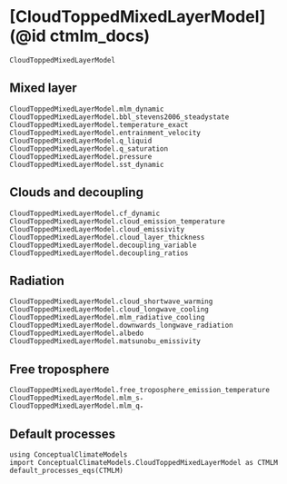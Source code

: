 # [CloudToppedMixedLayerModel](@id ctmlm_docs)

```@docs
CloudToppedMixedLayerModel
```

## Mixed layer

```@docs
CloudToppedMixedLayerModel.mlm_dynamic
CloudToppedMixedLayerModel.bbl_stevens2006_steadystate
CloudToppedMixedLayerModel.temperature_exact
CloudToppedMixedLayerModel.entrainment_velocity
CloudToppedMixedLayerModel.q_liquid
CloudToppedMixedLayerModel.q_saturation
CloudToppedMixedLayerModel.pressure
CloudToppedMixedLayerModel.sst_dynamic
```

## Clouds and decoupling

```@docs
CloudToppedMixedLayerModel.cf_dynamic
CloudToppedMixedLayerModel.cloud_emission_temperature
CloudToppedMixedLayerModel.cloud_emissivity
CloudToppedMixedLayerModel.cloud_layer_thickness
CloudToppedMixedLayerModel.decoupling_variable
CloudToppedMixedLayerModel.decoupling_ratios
```

## Radiation

```@docs
CloudToppedMixedLayerModel.cloud_shortwave_warming
CloudToppedMixedLayerModel.cloud_longwave_cooling
CloudToppedMixedLayerModel.mlm_radiative_cooling
CloudToppedMixedLayerModel.downwards_longwave_radiation
CloudToppedMixedLayerModel.albedo
CloudToppedMixedLayerModel.matsunobu_emissivity
```

## Free troposphere

```@docs
CloudToppedMixedLayerModel.free_troposphere_emission_temperature
CloudToppedMixedLayerModel.mlm_s₊
CloudToppedMixedLayerModel.mlm_q₊
```

## Default processes

```@example MAIN
using ConceptualClimateModels
import ConceptualClimateModels.CloudToppedMixedLayerModel as CTMLM
default_processes_eqs(CTMLM)
```
